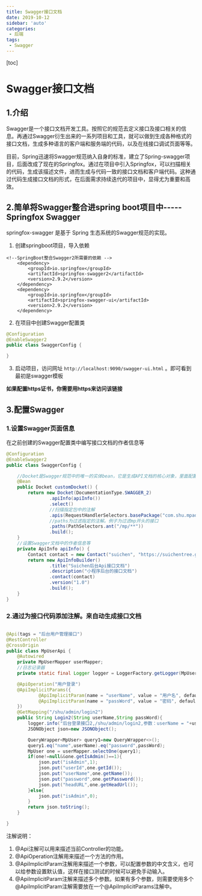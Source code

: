 ```yaml
---
title: Swagger接口文档
date: 2019-10-12
sidebar: 'auto'
categories: 
 - 后端
tags:
 - Swagger
---
```


[toc]

# Swagger接口文档

## 1.介绍

Swagger是一个接口文档开发工具。按照它的规范去定义接口及接口相关的信息。再通过Swagger衍生出来的一系列项目和工具，就可以做到生成各种格式的接口文档，生成多种语言的客户端和服务端的代码，以及在线接口调试页面等等。

目前，Spring迅速将Swagger规范纳入自身的标准，建立了Spring-swagger项目，后面改成了现在的Springfox。通过在项目中引入Springfox，可以扫描相关的代码，生成该描述文件，进而生成与代码一致的接口文档和客户端代码。这种通过代码生成接口文档的形式，在后面需求持续迭代的项目中，显得尤为重要和高效。


## 2.简单将Swagger整合进spring boot项目中-----Springfox Swagger

springfox-swagger 是基于 Spring 生态系统的Swagger规范的实现。

1. 创建springboot项目，导入依赖

```
<!--SpringBoot整合Swagger2所需要的依赖 -->
    <dependency>
        <groupId>io.springfox</groupId>
        <artifactId>springfox-swagger2</artifactId>
        <version>2.9.2</version>
    </dependency>
    <dependency>
        <groupId>io.springfox</groupId>
        <artifactId>springfox-swagger-ui</artifactId>
        <version>2.9.2</version>
    </dependency>

```


2. 在项目中创建Swagger配置类

```java
@Configuration
@EnableSwagger2
public class SwaggerConfig {

}
```

3. 启动项目，访问网址 ```http://localhost:9090/swagger-ui.html``` 。即可看到最初是swagger模板

**如果配置https证书，你需要用https来访问该链接**


## 3.配置Swagger

### 1.设置Swagger页面信息

在之前创建的Swagger配置类中编写接口文档的作者信息等

```java
@Configuration
@EnableSwagger2
public class SwaggerConfig {

    //Docket是Swagger规范中的唯一的实体bean，它是生成API文档的核心对象，里面配置一些必要的信息
    @Bean
    public Docket customDocket() {
        return new Docket(DocumentationType.SWAGGER_2)
                .apiInfo(apiInfo())
                .select()
                //扫描指定包中的注解
                .apis(RequestHandlerSelectors.basePackage("com.shu.mpadmin.controller"))
                //paths为过滤指定的注解。例子为过滤mp开头的接口
                .paths(PathSelectors.ant("/mp/**"))
                .build();
    }
    //设置Swagger文档中的作者信息等
    private ApiInfo apiInfo() {
        Contact contact = new Contact("suichen", "https://suichentree.github.io/", "18271801652@163.com");
        return new ApiInfoBuilder()
                .title("Suichen后台Api接口文档")
                .description("小程序后台的接口文档")
                .contact(contact)
                .version("1.0")
                .build();
    }
}

```

### 2.通过为接口代码添加注解。来自动生成接口文档

```java

@Api(tags = "后台用户管理接口")
@RestController
@CrossOrigin
public class MpUserApi {
    @Autowired
    private MpUserMapper userMapper;
    //日志记录器
    private static final Logger logger = LoggerFactory.getLogger(MpUserController.class);

    @ApiOperation("用户登录")
    @ApiImplicitParams({
            @ApiImplicitParam(name = "userName", value = "用户名", defaultValue = "admin"),
            @ApiImplicitParam(name = "passWord", value = "密码", defaultValue = "123456")
    })
    @GetMapping("/shu/admin/login2")
    public String Login2(String userName,String passWord){
        logger.info("后台登录接口2,/shu/admin/login2,参数：userName = "+userName+", passWord="+passWord);
        JSONObject json=new JSONObject();

        QueryWrapper<MpUser> query1=new QueryWrapper<>();
        query1.eq("name",userName).eq("password",passWord);
        MpUser one = userMapper.selectOne(query1);
        if(one!=null&&one.getIsAdmin()==1){
            json.put("isAdmin",1);
            json.put("userId",one.getId());
            json.put("userName",one.getName());
            json.put("password",one.getPassword());
            json.put("headURL",one.getHeadUrl());
        }else{
            json.put("isAdmin",0);
        }
        return json.toString();
    }

}
```

注解说明：

1. @Api注解可以用来描述当前Controller的功能。
2. @ApiOperation注解用来描述一个方法的作用。
3. @ApiImplicitParam注解用来描述一个参数，可以配置参数的中文含义，也可以给参数设置默认值，这样在接口测试的时候可以避免手动输入。
4. @ApiImplicitParam注解来描述多个参数。如果有多个参数，则需要使用多个@ApiImplicitParam注解需要放在一个@ApiImplicitParams注解中。
 

